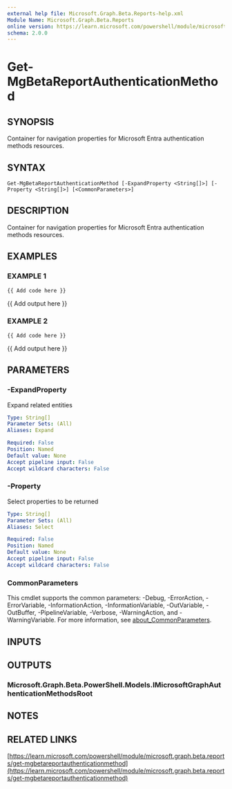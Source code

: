 ```yaml
---
external help file: Microsoft.Graph.Beta.Reports-help.xml
Module Name: Microsoft.Graph.Beta.Reports
online version: https://learn.microsoft.com/powershell/module/microsoft.graph.beta.reports/get-mgbetareportauthenticationmethod
schema: 2.0.0
---
```


# Get-MgBetaReportAuthenticationMethod

## SYNOPSIS
Container for navigation properties for Microsoft Entra authentication methods resources.

## SYNTAX

```
Get-MgBetaReportAuthenticationMethod [-ExpandProperty <String[]>] [-Property <String[]>] [<CommonParameters>]
```

## DESCRIPTION
Container for navigation properties for Microsoft Entra authentication methods resources.

## EXAMPLES

### EXAMPLE 1
```
{{ Add code here }}
```

{{ Add output here }}

### EXAMPLE 2
```
{{ Add code here }}
```

{{ Add output here }}

## PARAMETERS

### -ExpandProperty
Expand related entities

```yaml
Type: String[]
Parameter Sets: (All)
Aliases: Expand

Required: False
Position: Named
Default value: None
Accept pipeline input: False
Accept wildcard characters: False
```

### -Property
Select properties to be returned

```yaml
Type: String[]
Parameter Sets: (All)
Aliases: Select

Required: False
Position: Named
Default value: None
Accept pipeline input: False
Accept wildcard characters: False
```

### CommonParameters
This cmdlet supports the common parameters: -Debug, -ErrorAction, -ErrorVariable, -InformationAction, -InformationVariable, -OutVariable, -OutBuffer, -PipelineVariable, -Verbose, -WarningAction, and -WarningVariable. For more information, see [about_CommonParameters](http://go.microsoft.com/fwlink/?LinkID=113216).

## INPUTS

## OUTPUTS

### Microsoft.Graph.Beta.PowerShell.Models.IMicrosoftGraphAuthenticationMethodsRoot
## NOTES

## RELATED LINKS

[https://learn.microsoft.com/powershell/module/microsoft.graph.beta.reports/get-mgbetareportauthenticationmethod](https://learn.microsoft.com/powershell/module/microsoft.graph.beta.reports/get-mgbetareportauthenticationmethod)

